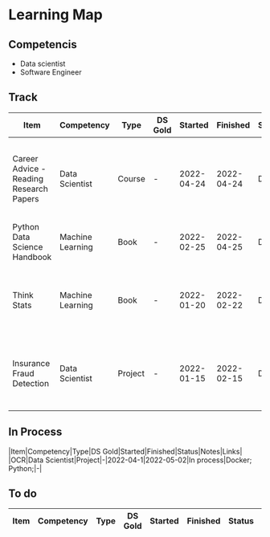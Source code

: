 # Learning Map

## Competencis
* Data scientist
* Software Engineer

## Track
|Item|Competency|Type|DS Gold|Started|Finished|Status|Notes|Links|
|-|-|-|-|-|-|-|-|-|
|Career Advice - Reading Research Papers|Data Scientist|Course|-|2022-04-24|2022-04-24|Done|Excellent advice on career for NG and the most efficient way to read paper|https://www.youtube.com/watch?v=733m6qBH-jI&ab_channel=StanfordOnline|
|Python Data Science Handbook|Machine Learning|Book|-|2022-02-25|2022-04-25|Done|-|-|
|Think Stats|Machine Learning|Book|-|2022-01-20|2022-02-22|Done|Excellent book for EDA and Survival Analysis Part is Helpful|-|
|Insurance Fraud Detection|Data Scientist|Project|-|2022-01-15|2022-02-15|Done|Docker; Flask; Deployment; K-means; SVM; Random Forest;|-|



## In Process

|Item|Competency|Type|DS Gold|Started|Finished|Status|Notes|Links|
|OCR|Data Scientist|Project|-|2022-04-1|2022-05-02|In process|Docker; Python;|-|

## To do

|Item|Competency|Type|DS Gold|Started|Finished|Status|Notes|Links|
|-|-|-|-|-|-|-|-|-|
